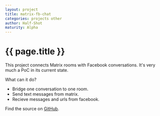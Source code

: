 ```yaml
---
layout: project
title: matrix-fb-chat
categories: projects other
author: Half-Shot
maturity: Alpha
---
```


# {{ page.title }}
This project connects Matrix rooms with Facebook conversations. It's very much a PoC in its current state.

What can it do?

* Bridge one conversation to one room.
* Send text messages from matrix.
* Recieve messages and urls from facebook.

Find the source on [GitHub](https://github.com/Half-Shot/matrix-fb-chat/).
